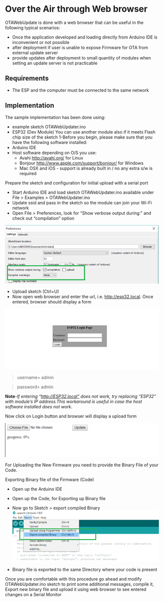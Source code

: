 # Over the Air through Web browser
OTAWebUpdate is done with a web browser that can be useful in the following typical scenarios:
- Once the application developed and loading directly from Arduino IDE is inconvenient or not possible
- after deployment if user is unable to expose Firmware for OTA from external update server
- provide updates after deployment to small quantity of modules when setting an update server is not practicable

## Requirements
- The ESP and the computer must be connected to the same network

## Implementation
The sample implementation has been done using:
- example sketch OTAWebUpdater.ino
- ESP32 (Dev Module)
You can use another module also if it meets Flash chip size of the sketch
1-Before you begin, please make sure that you have the following software installed:
 - Arduino IDE
 - Host software depending on O/S you use:
   - Avahi http://avahi.org/ for Linux
   - Bonjour http://www.apple.com/support/bonjour/ for Windows
   - Mac OSX and iOS - support is already built in / no any extra s/w is required

Prepare the sketch and configuration for initial upload with a serial port
- Start Arduino IDE and load sketch OTAWebUpdater.ino available under File > Examples > OTAWebUpdater.ino
- Update ssid and pass in the sketch so the module can join your Wi-Fi network
- Open File > Preferences, look for “Show verbose output during:” and check out “compilation” option

![verbrose](esp32verbose.PNG)

- Upload sketch (Ctrl+U)
- Now open web browser and enter the url, i.e. http://esp32.local. Once entered, browser should display a form

![login](esp32login.PNG)

> username= admin

> password= admin

**Note**-*If entering “http://ESP32.local” does not work, try replacing “ESP32” with module’s IP address.This workaround is useful in case the host software installed does not work*. 

Now click on Login button and browser will display a upload form

![upload](esp32upload.PNG)

For Uploading the New Firmware you need to provide the Binary File of your Code.

Exporting Binary file of the Firmware (Code)
- Open up the Arduino IDE
- Open up the Code, for Exporting up Binary file
- Now go to Sketch > export compiled Binary
![export](exportTobinary.PNG)

- Binary file is exported to the same Directory where your code is present

Once you are comfortable with this procedure go ahead and modify OTAWebUpdater.ino sketch to print some additional messages, compile it, Export new binary file and upload it using web browser to see entered changes on a Serial Monitor



